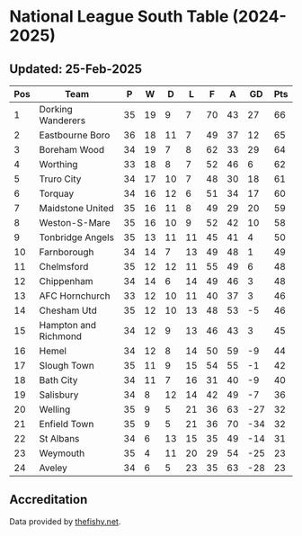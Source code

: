 # National League South Table (2024-2025)
## Updated: 25-Feb-2025

| Pos | Team | P | W | D | L | F | A | GD | Pts |
| --- | --- | --- | --- | --- | --- | --- | --- | --- | --- |
| 1 | Dorking Wanderers | 35 | 19 | 9 | 7 | 70 | 43 | 27 | 66 |
| 2 | Eastbourne Boro | 36 | 18 | 11 | 7 | 49 | 37 | 12 | 65 |
| 3 | Boreham Wood | 34 | 19 | 7 | 8 | 62 | 33 | 29 | 64 |
| 4 | Worthing | 33 | 18 | 8 | 7 | 52 | 46 | 6 | 62 |
| 5 | Truro City | 34 | 17 | 10 | 7 | 48 | 30 | 18 | 61 |
| 6 | Torquay | 34 | 16 | 12 | 6 | 51 | 34 | 17 | 60 |
| 7 | Maidstone United | 35 | 16 | 11 | 8 | 49 | 29 | 20 | 59 |
| 8 | Weston-S-Mare | 35 | 16 | 10 | 9 | 52 | 42 | 10 | 58 |
| 9 | Tonbridge Angels | 35 | 13 | 11 | 11 | 45 | 41 | 4 | 50 |
| 10 | Farnborough | 34 | 14 | 7 | 13 | 49 | 48 | 1 | 49 |
| 11 | Chelmsford | 35 | 12 | 12 | 11 | 55 | 49 | 6 | 48 |
| 12 | Chippenham | 34 | 14 | 6 | 14 | 49 | 46 | 3 | 48 |
| 13 | AFC Hornchurch | 33 | 12 | 10 | 11 | 40 | 37 | 3 | 46 |
| 14 | Chesham Utd | 35 | 12 | 10 | 13 | 48 | 53 | -5 | 46 |
| 15 | Hampton and Richmond | 34 | 12 | 9 | 13 | 46 | 43 | 3 | 45 |
| 16 | Hemel | 34 | 12 | 8 | 14 | 50 | 59 | -9 | 44 |
| 17 | Slough Town | 35 | 11 | 9 | 15 | 54 | 55 | -1 | 42 |
| 18 | Bath City | 34 | 11 | 7 | 16 | 31 | 40 | -9 | 40 |
| 19 | Salisbury | 34 | 8 | 12 | 14 | 42 | 49 | -7 | 36 |
| 20 | Welling | 35 | 9 | 5 | 21 | 36 | 63 | -27 | 32 |
| 21 | Enfield Town | 35 | 9 | 5 | 21 | 36 | 70 | -34 | 32 |
| 22 | St Albans | 34 | 6 | 13 | 15 | 35 | 49 | -14 | 31 |
| 23 | Weymouth | 35 | 4 | 11 | 20 | 29 | 54 | -25 | 23 |
| 24 | Aveley | 34 | 6 | 5 | 23 | 35 | 63 | -28 | 23 |

## Accreditation 

Data provided by [thefishy.net](https://www.thefishy.net/).